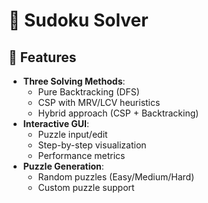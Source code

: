 # 🧩 Sudoku Solver



## 🚀 Features

- **Three Solving Methods**:
  - Pure Backtracking (DFS)
  - CSP with MRV/LCV heuristics
  - Hybrid approach (CSP + Backtracking)
- **Interactive GUI**:
  - Puzzle input/edit
  - Step-by-step visualization
  - Performance metrics
- **Puzzle Generation**:
  - Random puzzles (Easy/Medium/Hard)
  - Custom puzzle support

